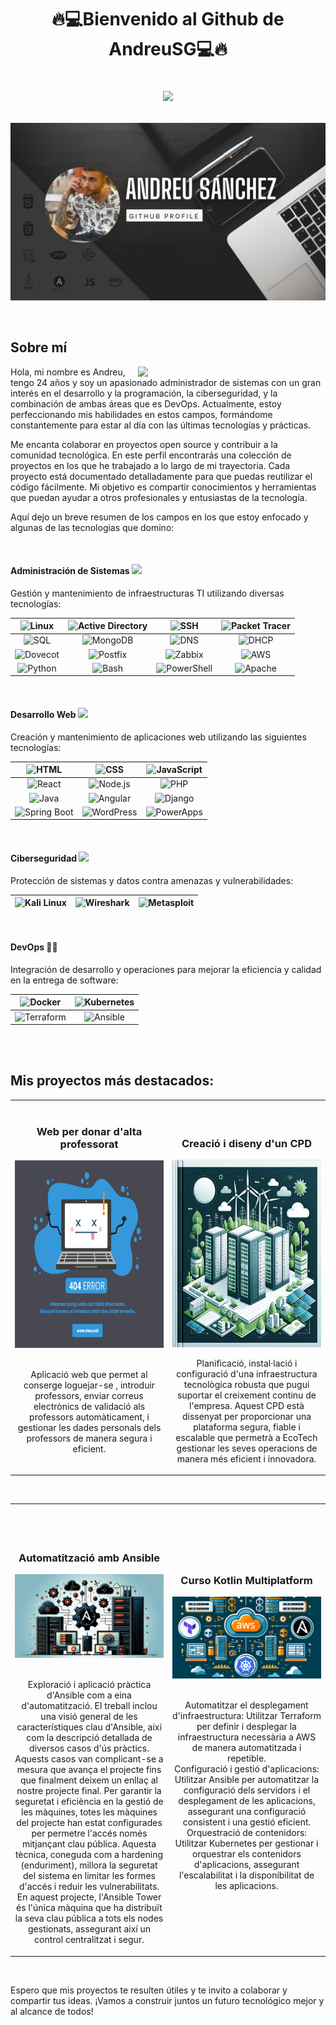 # <p align="center">🔥💻Bienvenido al Github de AndreuSG💻🔥 <br><div align = "center"><img src=https://media.giphy.com/media/4tSHBpzJw7R3rrKUeo/giphy.gif width = 70></div></p> 

![Banner](./andreuBanner.png)

<br>

## Sobre mí

<picture> <img align="right" src="https://github.com/7oSkaaa/7oSkaaa/blob/main/Images/Right_Side.gif?raw=true" width = 300px></picture>

Hola, mi nombre es Andreu, tengo 24 años y soy un apasionado administrador de sistemas con un gran interés en el desarrollo y la programación, la ciberseguridad, y la combinación de ambas áreas que es DevOps. Actualmente, estoy perfeccionando mis habilidades en estos campos, formándome constantemente para estar al día con las últimas tecnologías y prácticas.

Me encanta colaborar en proyectos open source y contribuir a la comunidad tecnológica. En este perfil encontrarás una colección de proyectos en los que he trabajado a lo largo de mi trayectoria. Cada proyecto está documentado detalladamente para que puedas reutilizar el código fácilmente. Mi objetivo es compartir conocimientos y herramientas que puedan ayudar a otros profesionales y entusiastas de la tecnología.

Aquí dejo un breve resumen de los campos en los que estoy enfocado y algunas de las tecnologias que domino:

<br>

#### Administración de Sistemas <img src="https://github.com/7oSkaaa/7oSkaaa/raw/main/Images/Front_End.gif?raw=true" width=30>
Gestión y mantenimiento de infraestructuras TI utilizando diversas tecnologías:

| ![Linux](https://img.shields.io/badge/Linux-FCC624?style=flat-square&logo=linux&logoColor=black) | ![Active Directory](https://img.shields.io/badge/Active%20Directory-003DFF?style=flat-square&logo=microsoft&logoColor=white) | ![SSH](https://img.shields.io/badge/SSH-008000?style=flat-square&logo=gnu-bash&logoColor=white) | ![Packet Tracer](https://img.shields.io/badge/Packet%20Tracer-0096D6?style=flat-square&logo=cisco&logoColor=white) |
| :---: | :---: | :---: | :---: |
| ![SQL](https://img.shields.io/badge/SQL-4479A1?style=flat-square&logo=sql&logoColor=white) | ![MongoDB](https://img.shields.io/badge/MongoDB-47A248?style=flat-square&logo=mongodb&logoColor=white) | ![DNS](https://img.shields.io/badge/DNS-0298D0?style=flat-square&logo=google&logoColor=white) | ![DHCP](https://img.shields.io/badge/DHCP-00457C?style=flat-square&logo=cisco&logoColor=white) |
| ![Dovecot](https://img.shields.io/badge/Dovecot-003F87?style=flat-square&logo=dovecot&logoColor=white) | ![Postfix](https://img.shields.io/badge/Postfix-0081CB?style=flat-square&logo=postfix&logoColor=white) | ![Zabbix](https://img.shields.io/badge/Zabbix-DC382D?style=flat-square&logo=zabbix&logoColor=white) | ![AWS](https://img.shields.io/badge/AWS-232F3E?style=flat-square&logo=amazon-aws&logoColor=white) |
| ![Python](https://img.shields.io/badge/Python-3776AB?style=flat-square&logo=python&logoColor=white) | ![Bash](https://img.shields.io/badge/Bash-4EAA25?style=flat-square&logo=gnu-bash&logoColor=white) | ![PowerShell](https://img.shields.io/badge/PowerShell-5391FE?style=flat-square&logo=powershell&logoColor=white) | ![Apache](https://img.shields.io/badge/Apache-CA2136?style=flat-square&logo=apache&logoColor=white) |

<br>

#### Desarrollo Web <img src="https://camo.githubusercontent.com/94b33bd991f6c3135af747bdf27361be43e797c0fce678b62ed5aef57e9d8bd7/68747470733a2f2f6d65646961322e67697068792e636f6d2f6d656469612f51737347456d706b79454f684243623765312f67697068792e6769663f6369643d656366303565343761306e336769316266716e74716d6f62386739616964316f796a327772336473336d67373030626c267269643d67697068792e676966" width = 20>
Creación y mantenimiento de aplicaciones web utilizando las siguientes tecnologías:

| ![HTML](https://img.shields.io/badge/HTML5-E34F26?style=flat-square&logo=html5&logoColor=white) | ![CSS](https://img.shields.io/badge/CSS3-1572B6?style=flat-square&logo=css3&logoColor=white) | ![JavaScript](https://img.shields.io/badge/JavaScript-F7DF1E?style=flat-square&logo=javascript&logoColor=black) |
| :---: | :---: | :---: |
| ![React](https://img.shields.io/badge/React-61DAFB?style=flat-square&logo=react&logoColor=black) | ![Node.js](https://img.shields.io/badge/Node.js-339933?style=flat-square&logo=node-dot-js&logoColor=white) | ![PHP](https://img.shields.io/badge/PHP-777BB4?style=flat-square&logo=php&logoColor=white) |
| ![Java](https://img.shields.io/badge/Java-007396?style=flat-square&logo=java&logoColor=white) | ![Angular](https://img.shields.io/badge/Angular-DD0031?style=flat-square&logo=angular&logoColor=white) | ![Django](https://img.shields.io/badge/Django-092E20?style=flat-square&logo=django&logoColor=white) |
| ![Spring Boot](https://img.shields.io/badge/Spring%20Boot-6DB33F?style=flat-square&logo=spring-boot&logoColor=white) | ![WordPress](https://img.shields.io/badge/WordPress-21759B?style=flat-square&logo=wordpress&logoColor=white) | ![PowerApps](https://img.shields.io/badge/PowerApps-742774?style=flat-square&logo=powerapps&logoColor=white) |

<br>

#### Ciberseguridad <img src="https://github.com/7oSkaaa/7oSkaaa/raw/main/Images/about_me.gif?raw=true" width = 30>
Protección de sistemas y datos contra amenazas y vulnerabilidades:

| ![Kali Linux](https://img.shields.io/badge/Kali%20Linux-557C94?style=flat-square&logo=kali-linux&logoColor=white) | ![Wireshark](https://img.shields.io/badge/Wireshark-1679A7?style=flat-square&logo=wireshark&logoColor=white) | ![Metasploit](https://img.shields.io/badge/Metasploit-236B8E?style=flat-square&logo=metasploit&logoColor=white) |
| :---: | :---: | :---: |

<br>

#### DevOps 👨‍💻 
Integración de desarrollo y operaciones para mejorar la eficiencia y calidad en la entrega de software:

| ![Docker](https://img.shields.io/badge/Docker-2496ED?style=flat-square&logo=docker&logoColor=white) | ![Kubernetes](https://img.shields.io/badge/Kubernetes-326CE5?style=flat-square&logo=kubernetes&logoColor=white) |
| :---: | :---: |
| ![Terraform](https://img.shields.io/badge/Terraform-623CE4?style=flat-square&logo=terraform&logoColor=white) | ![Ansible](https://img.shields.io/badge/Ansible-EE0000?style=flat-square&logo=ansible&logoColor=white) |

<br><br>

## Mis proyectos más destacados:

<table>
<tr>
<td width="50%">
<h3 align="center">Web per donar d'alta professorat</h3>
<div align="center">
<a href="https://github.com/AndreuSG/WebDev-Projects/tree/main/--AltaProfessorat--" target="_blank"><img src="./.Images/404Error.png" width="400" height="300" alt="Web per donar d'alta professorat"></a>
<br>
<br>
<p>Aplicació web que permet al conserge loguejar-se , introduir professors, enviar correus electrònics de validació als professors automàticament, i gestionar les dades personals dels professors de manera segura i eficient.</p>
</div>
                                                                                      
</td>

<td width="50%">
<br>
<br>
<h3 align="center">Creació i diseny d'un CPD</h3>
<div align="center">                                       
<a href="https://github.com/AndreuSG/Sysadmin-Projects/tree/main/--Creacio-CPD-Catala--" target="_blank"><img src="./.Images/portadaCPD.png" width="400" height="300" alt="Diseny d'un CPD"></a>
</p>Planificació, instal·lació i configuració d'una infraestructura tecnològica robusta que pugui suportar el creixement continu de l'empresa. Aquest CPD està dissenyat per proporcionar una plataforma segura, fiable i escalable que permetrà a EcoTech gestionar les seves operacions de manera més eficient i innovadora.</p>
</div>                                                             
</table>                                                                                 
</div>
<br>

<table>

<tr>
<td width="50%">

<br>
<br>
<br>


<h3 align="center">Automatització amb Ansible</h3>
<div align="center">
<a href="https://github.com/AndreuSG/DevOps-Projects/tree/main/--Ansible--" target="_blank"><img src="./.Images/portada.png" width="400" alt="Ansible"></a>

<br>

<p>
  <br>
  Exploració i aplicació pràctica d'Ansible com a eina d'automatització. El treball inclou una visió general de les característiques clau d'Ansible, així com la descripció detallada de diversos casos d'ús pràctics. Aquests casos van complicant-se a mesura que avança el projecte fins que finalment deixem un enllaç al nostre projecte final. Per garantir la seguretat i eficiència en la gestió de les màquines, totes les màquines del projecte han estat configurades per permetre l'accés només mitjançant clau pública. Aquesta tècnica, coneguda com a hardening (enduriment), millora la seguretat del sistema en limitar les formes d'accés i reduir les vulnerabilitats. En aquest projecte, l'Ansible Tower és l'única màquina que ha distribuït la seva clau pública a tots els nodes gestionats, assegurant així un control centralitzat i segur.</p>
</div>
                                                                                      
</td>       

<td width="50%">
<h3 align="center">Curso Kotlin Multiplatform</h3>
<div align="center">
<a href="https://github.com/AndreuSG/DevOps-Projects/tree/main/--AWS-TERRAFORM-ANSIBLE-KUBERNETES--" target="_blank"><img src="./.Images/portadaATAK.png" width="400"></a>

<br>

<br>

<p>
    Automatitzar el desplegament d'infraestructura: Utilitzar Terraform per definir i desplegar la infraestructura necessària a AWS de manera automatitzada i repetible. <br>
    Configuració i gestió d'aplicacions: Utilitzar Ansible per automatitzar la configuració dels servidors i el desplegament de les aplicacions, assegurant una configuració consistent i una gestió eficient.
    <br>
    Orquestració de contenidors: Utilitzar Kubernetes per gestionar i orquestrar els contenidors d'aplicacions, assegurant l'escalabilitat i la disponibilitat de les aplicacions.
</p>
</div>
                                                                                      
</td>  
</table>                                                                                 
</div>
<br>



Espero que mis proyectos te resulten útiles y te invito a colaborar y compartir tus ideas. ¡Vamos a construir juntos un futuro tecnológico mejor y al alcance de todos! 

